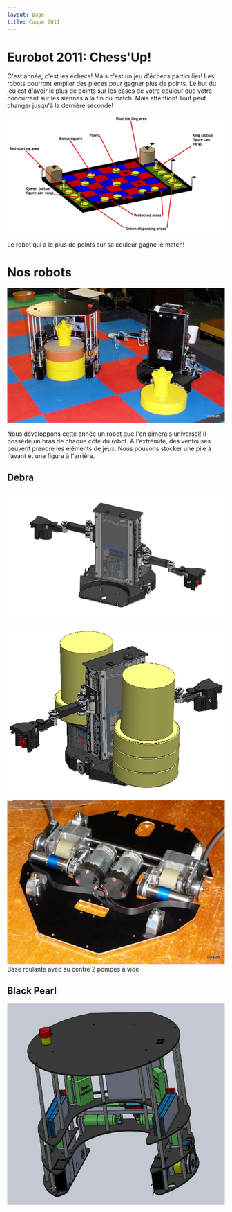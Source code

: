 ```yaml
---
layout: page
title: Coupe 2011
---
```

# Eurobot 2011: Chess'Up!

C'est année, c'est les échecs!
Mais c'est un jeu d'échecs particulier!
Les robots pourront empiler des pièces pour gagner plus de points.
Le but du jeu est d'avoir le plus de points sur les cases de votre couleur que
votre concurrent sur les siennes à la fin du match.
Mais attention! Tout peut changer jusqu'à la dernière seconde!

![Table de jeu](/images/2011/table_2011.jpg)

Le robot qui a le plus de points sur sa couleur gagne le match!

# Nos robots

![Black Pearl](/images/2011/debra_et_black_pearl.jpg)

Nous développons cette année un robot que l'on aimerais universel!
Il possède un bras de chaque côté du robot. A l'extrémité, des ventouses peuvent prendre les éléments de jeux.
Nous pouvons stocker une pile à l'avant et une figure à l'arrière.

## Debra

![Debra](/images/2011/debra_avant.jpg)

![Debra avec éléments de jeu](/images/2011/debra_elements.jpg)

![Debra base moteur](/images/2011/debra_base.jpg)
Base roulante avec au centre 2 pompes à vide

## Black Pearl

![Black Pearl](/images/2011/black_pearl_synthese.jpg)
